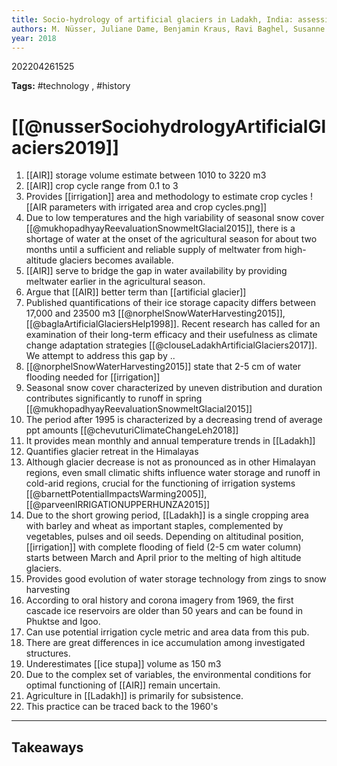 ```yaml
---
title: Socio-hydrology of artificial glaciers in Ladakh, India: assessing adaptive strategies in a changing cryosphere
authors: M. Nüsser, Juliane Dame, Benjamin Kraus, Ravi Baghel, Susanne Schmidt
year: 2018
---
```


202204261525

**Tags:** #technology , #history

# [[@nusserSociohydrologyArtificialGlaciers2019]]
1. [[AIR]] storage volume estimate between 1010 to 3220 m3
2. [[AIR]] crop cycle range from 0.1 to 3
3. Provides [[irrigation]] area and methodology to estimate crop cycles
![[AIR parameters with irrigated area and crop cycles.png]]
4. Due to low temperatures and the high variability of seasonal snow cover [[@mukhopadhyayReevaluationSnowmeltGlacial2015]], there is a shortage of water at the onset of the agricultural season for about two months until a sufficient and reliable supply of meltwater from high-altitude glaciers becomes available.
5. [[AIR]] serve to bridge the gap in water availability by providing meltwater earlier in the agricultural season.
6. Argue that [[AIR]] better term than [[artificial glacier]]
7. Published quantifications of their ice storage capacity differs between 17,000 and 23500 m3 [[@norphelSnowWaterHarvesting2015]], [[@baglaArtificialGlaciersHelp1998]]. Recent research has called for an examination of their long-term efficacy and their usefulness as climate change adaptation strategies [[@clouseLadakhArtificialGlaciers2017]]. We attempt to address this gap by ..
8. [[@norphelSnowWaterHarvesting2015]] state that 2-5 cm of water flooding needed for  [[irrigation]]
9. Seasonal snow cover characterized by uneven distribution and duration contributes significantly to runoff in spring [[@mukhopadhyayReevaluationSnowmeltGlacial2015]] 
10. The period after 1995 is characterized by a decreasing trend of average ppt amounts [[@chevuturiClimateChangeLeh2018]]
11. It provides mean monthly and annual temperature trends in [[Ladakh]]
12. Quantifies glacier retreat in the Himalayas
13. Although glacier decrease is not as pronounced as in other Himalayan regions, even small climatic shifts influence water storage and runoff in cold-arid regions, crucial for the functioning of irrigation systems  [[@barnettPotentialImpactsWarming2005]], [[@parveenIRRIGATIONUPPERHUNZA2015]]
14. Due to the short growing period, [[Ladakh]] is a single cropping area with barley and wheat as important staples, complemented by vegetables, pulses and oil seeds. Depending on altitudinal position, [[irrigation]] with complete flooding of field (2-5 cm water column) starts between March and April prior to the melting of high altitude glaciers.
15. Provides good evolution of water storage technology from zings to snow harvesting
16. According to oral history and corona imagery from 1969, the first cascade ice reservoirs are older than 50 years and can be found in Phuktse and Igoo.
17. Can use potential irrigation cycle metric and area data from this pub.
18. There are great differences in ice accumulation among investigated structures.
19. Underestimates [[ice stupa]] volume as 150 m3
20. Due to the complex set of variables, the environmental conditions for optimal functioning of [[AIR]] remain uncertain.
21. Agriculture in [[Ladakh]] is primarily for subsistence.
22. This practice can be traced back to the 1960's

---
## Takeaways 

